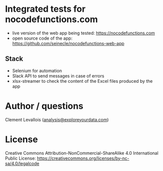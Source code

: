 # Integrated tests for nocodefunctions.com
- live version of the web app being tested: https://nocodefunctions.com
- open source code of the app: https://github.com/seinecle/nocodefunctions-web-app

## Stack
- Selenium for automation
- Slack API to send messages in case of errors
- xlsx-streamer to check the content of the Excel files produced by the app

# Author / questions
Clement Levallois (analysis@exploreyourdata.com)

# License
Creative Commons Attribution-NonCommercial-ShareAlike 4.0 International Public License: https://creativecommons.org/licenses/by-nc-sa/4.0/legalcode